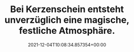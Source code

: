 ---
date: '2021-12-04T10:08:34.857354+00:00'
found_at: '2014-12-27'
found_url: http://www.swarovski.com/Web_DE/de/5030477/product/Silberstern_Teelicht.html
title: 'Bei Kerzenschein entsteht unverzüglich eine magische, festliche Atmosphäre. '
---